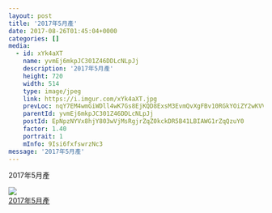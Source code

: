 ```yaml
---
layout: post
title: '2017年5月產' 
date: 2017-08-26T01:45:04+0000 
categories: [] 
media:
  - id: xYk4aXT
    name: yvmEj6mkpJC301Z46DDLcNLpJj
    description: '2017年5月產'   
    height: 720
    width: 514
    type: image/jpeg
    link: https://i.imgur.com/xYk4aXT.jpg
    prevLoc: nqY7EM4wmGiWDll4wK7Gs8EjKQD8ExsM3EvmQvXgFBv10RGkYOiZY2wKVVQpToPLv6BrgBslZy1yn7AMFA5n59KAOnf6VKXzjnxGtGgWr57Oo5cERnrLg86xsKJgp4GkKlH6NZ3A9LRoTj77gPZOELfMXAYK7l6AFoxA7oBYKguLXXD43m18t91zlQQOxJTQRo3E4g8LCVB4xjVqVBuWK0KmD5D7uz0wv7Em7lfq2lQ136A8fZmmo3y0rnCMGrNl2GwEHx6
    parentId: yvmEj6mkpJC301Z46DDLcNLpJj
    postId: EpNpzNYVx8hjY803wVjMsRgjrZqZ0kckDR5B41LBIAWG1rZqQzuY0
    factor: 1.40
    portrait: 1
    mInfo: 9Isi6fxfswrzNc3
message: '2017年5月產'  
---
```


2017年5月產


[//]: #media:  
<a href="https://i.imgur.com/xYk4aXT.jpg"><img class="postImage" src="https://i.imgur.com/xYk4aXTh.jpg" />  
2017年5月產  
 </a>   
